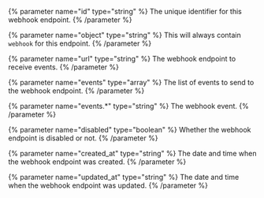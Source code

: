 {% parameter name="id" type="string" %}
The unique identifier for this webhook endpoint.
{% /parameter %}

{% parameter name="object" type="string" %}
This will always contain `webhook` for this endpoint.
{% /parameter %}

{% parameter name="url" type="string" %}
The webhook endpoint to receive events.
{% /parameter %}

{% parameter name="events" type="array" %}
The list of events to send to the webhook endpoint.
{% /parameter %}

{% parameter name="events.*" type="string" %}
The webhook event.
{% /parameter %}

{% parameter name="disabled" type="boolean" %}
Whether the webhook endpoint is disabled or not.
{% /parameter %}

{% parameter name="created_at" type="string" %}
The date and time when the webhook endpoint was created.
{% /parameter %}

{% parameter name="updated_at" type="string" %}
The date and time when the webhook endpoint was updated.
{% /parameter %}
